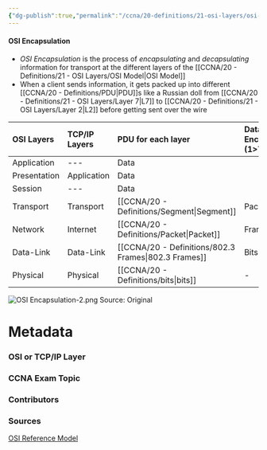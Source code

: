 ```yaml
---
{"dg-publish":true,"permalink":"/ccna/20-definitions/21-osi-layers/osi-encapsulation/","created":"2023-11-05T10:55:11.000-08:00","updated":"2023-11-14T09:45:36.000-08:00"}
---
```


#### OSI Encapsulation
- *OSI Encapsulation* is the process of *encapsulating* and *decapsulating* information for transport at the different layers of the [[CCNA/20 - Definitions/21 - OSI Layers/OSI Model\|OSI Model]]
- When a client sends information, it gets packed up into different [[CCNA/20 - Definitions/PDU\|PDU]]s like a Russian doll from [[CCNA/20 - Definitions/21 - OSI Layers/Layer 7\|L7]] to [[CCNA/20 - Definitions/21 - OSI Layers/Layer 2\|L2]] before getting sent over the wire



| OSI Layers   | TCP/IP Layers | PDU for each layer  | Data Encapsulation (1>7) | Data De-encapsulation (7>1) | 
|:------------ |:------------- |:------------------- |:------------------------ |:--------------------------- |
| Application  | ---           | Data                |                          |                             |
| Presentation | Application   | Data                |                          |                             |
| Session      | ---           | Data                |                          |                             |
| Transport    | Transport     | [[CCNA/20 - Definitions/Segment\|Segment]]         | Packets>Segments         | Segment>Packets             |
| Network      | Internet      | [[CCNA/20 - Definitions/Packet\|Packet]]          | Frames>Packets           | Packets>Frames              |
| Data-Link    | Data-Link     | [[CCNA/20 - Definitions/802.3 Frames\|802.3 Frames]] | Bits>Frames              | Frames>Bits                 |
| Physical     | Physical      | [[CCNA/20 - Definitions/bits\|bits]]            | -                        | -                           |

![OSI Encapsulation-2.png](/img/user/Attachments/OSI%20Encapsulation-2.png)
Source: Original


# Metadata
### OSI or TCP/IP Layer

### CCNA Exam Topic

### Contributors

### Sources
[OSI Reference Model](https://netcert.tripod.com/ccna/internetworking/osi.html)